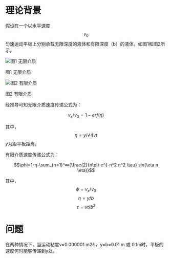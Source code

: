 # 理论背景

假设在一个以水平速度$$v_0$$匀速运动平板上分别承载无限深度的液体和有限深度（b）的液体，如图1和图2所示。

![图1 无限介质](https://user-images.githubusercontent.com/27603359/201822372-ea4a4c3a-2e0b-4215-95f9-bb59c2bd7802.png)

图1 无限介质

![图2 有限介质](https://user-images.githubusercontent.com/27603359/201822406-8849d2b1-e2a4-49f2-905e-5b8e121666fb.png)

图2 有限介质

经推导可知无限介质速度传递公式为：

$$v_x/v_0 =1-erf⁡(η)$$

其中， 
$$η=y/√4νt$$
$y$为距平板距离。

有限介质速度传递公式为：

$$\phi=1-η-\sum_{n=1}^∞{\frac{2}{n\pi} e^{-n^2 π^2 \tau} sin⁡(\eta π \eta)}$$

其中，
$$\phi=v_x/v_0$$
$$\eta=y/b$$
$$\tau=νt/b^2$$ 

# 问题

在两种情况下，当运动粘度ν=0.000001 m2⁄s，y=b=0.01 m 或 0.1m时，平板的速度何时能够传递到y处。
